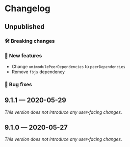 # Changelog

## Unpublished

### 🛠 Breaking changes

### 🎉 New features

- Change `unimodulePeerDependencies` to `peerDependencies`
- Remove `fbjs` dependency

### 🐛 Bug fixes

## 9.1.1 — 2020-05-29

_This version does not introduce any user-facing changes._

## 9.1.0 — 2020-05-27

_This version does not introduce any user-facing changes._

